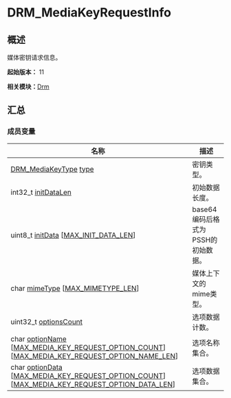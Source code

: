 # DRM_MediaKeyRequestInfo


## 概述

媒体密钥请求信息。

**起始版本：** 11

**相关模块：**[Drm](_drm.md)


## 汇总


### 成员变量

| 名称 | 描述 | 
| -------- | -------- |
| [DRM_MediaKeyType](_drm.md#drm_mediakeytype) [type](_drm.md#type-12) | 密钥类型。 | 
| int32_t [initDataLen](_drm.md#initdatalen) | 初始数据长度。 | 
| uint8_t [initData](_drm.md#initdata) [[MAX_INIT_DATA_LEN](_drm.md#max_init_data_len)] | base64编码后格式为PSSH的初始数据。 | 
| char [mimeType](_drm.md#mimetype) [[MAX_MIMETYPE_LEN](_drm.md#max_mimetype_len)] | 媒体上下文的mime类型。 | 
| uint32_t [optionsCount](_drm.md#optionscount) | 选项数据计数。 | 
| char [optionName](_drm.md#optionname) [[MAX_MEDIA_KEY_REQUEST_OPTION_COUNT](_drm.md#max_media_key_request_option_count)][[MAX_MEDIA_KEY_REQUEST_OPTION_NAME_LEN](_drm.md#max_media_key_request_option_name_len)] | 选项名称集合。 | 
| char [optionData](_drm.md#optiondata) [[MAX_MEDIA_KEY_REQUEST_OPTION_COUNT](_drm.md#max_media_key_request_option_count)][[MAX_MEDIA_KEY_REQUEST_OPTION_DATA_LEN](_drm.md#max_media_key_request_option_data_len)] | 选项数据集合。 | 
